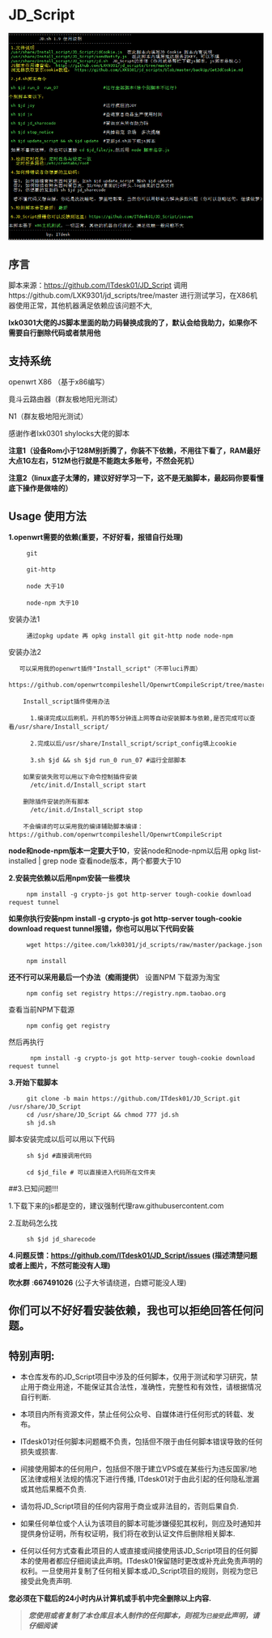 # JD_Script
![JD_Script](doc/JD_Script.png)
## 序言
   脚本来源：https://github.com/ITdesk01/JD_Script
   调用https://github.com/LXK9301/jd_scripts/tree/master 进行测试学习，在X86机器使用正常，其他机器满足依赖应该问题不大,
   
   **lxk0301大佬的JS脚本里面的助力码替换成我的了，默认会给我助力，如果你不需要自行删除代码或者禁用他**

## 支持系统
openwrt X86 （基于x86编写）

竟斗云路由器（群友极地阳光测试）

N1（群友极地阳光测试）


感谢作者lxk0301 shylocks大佬的脚本

**注意1（设备Rom小于128M别折腾了，你装不下依赖，不用往下看了，RAM最好大点1G左右，512M也行就是不能跑太多账号，不然会死机）**

**注意2（linux底子太薄的，建议好好学习一下，这不是无脑脚本，最起码你要看懂底下操作是做啥的）**

## Usage 使用方法
**1.openwrt需要的依赖(重要，不好好看，报错自行处理)**
 
         git
 
         git-http
 
         node 大于10
 
         node-npm 大于10
 

安装办法1

         通过opkg update 再 opkg install git git-http node node-npm

安装办法2

       可以采用我的openwrt插件"Install_script"（不带luci界面）
          https://github.com/openwrtcompileshell/OpenwrtCompileScript/tree/master/package/Install_script
       
        Install_script插件使用办法
          
          1.编译完成以后刷机，开机的等5分钟连上网等自动安装脚本与依赖,是否完成可以查看/usr/share/Install_script/
          
          2.完成以后/usr/share/Install_script/script_config填上cookie
          
          3.sh $jd && sh $jd run_0 run_07 #运行全部脚本
        
        如果安装失败可以用以下命令控制插件安装
          /etc/init.d/Install_script start
        
        删除插件安装的所有脚本
          /etc/init.d/Install_script stop
        
        不会编译的可以采用我的编译辅助脚本编译： https://github.com/openwrtcompileshell/OpenwrtCompileScript

**node和node-npm版本一定要大于10**，安装node和node-npm以后用 opkg list-installed | grep node 查看node版本，两个都要大于10



**2.安装完依赖以后用npm安装一些模块**

         npm install -g crypto-js got http-server tough-cookie download request tunnel


**如果你执行安装npm install -g crypto-js got http-server tough-cookie download request tunnel报错，你也可以用以下代码安装**

         wget https://gitee.com/lxk0301/jd_scripts/raw/master/package.json
        
         npm install

**还不行可以采用最后一个办法（痴雨提供）**
设置NPM 下载源为淘宝 

         npm config set registry https://registry.npm.taobao.org

查看当前NPM下载源

         npm config get registry

然后再执行

          npm install -g crypto-js got http-server tough-cookie download request tunnel


**3.开始下载脚本**

         git clone -b main https://github.com/ITdesk01/JD_Script.git /usr/share/JD_Script
         cd /usr/share/JD_Script && chmod 777 jd.sh 
         sh jd.sh 
         

脚本安装完成以后可以用以下代码

         sh $jd #直接调用代码

         cd $jd_file # 可以直接进入代码所在文件夹


##3.已知问题!!!

1.下载下来的js都是空的，建议强制代理raw.githubusercontent.com

2.互助码怎么找

         sh $jd jd_sharecode


**4.问题反馈：https://github.com/ITdesk01/JD_Script/issues (描述清楚问题或者上图片，不然可能没有人理)**

**吹水群** :**667491026** (公子大爷请绕道，白嫖可能没人理)

## 你们可以不好好看安装依赖，我也可以拒绝回答任何问题。


## 特别声明:

* 本仓库发布的JD_Script项目中涉及的任何脚本，仅用于测试和学习研究，禁止用于商业用途，不能保证其合法性，准确性，完整性和有效性，请根据情况自行判断.

* 本项目内所有资源文件，禁止任何公众号、自媒体进行任何形式的转载、发布。

* ITdesk01对任何脚本问题概不负责，包括但不限于由任何脚本错误导致的任何损失或损害.

* 间接使用脚本的任何用户，包括但不限于建立VPS或在某些行为违反国家/地区法律或相关法规的情况下进行传播, ITdesk01对于由此引起的任何隐私泄漏或其他后果概不负责.

* 请勿将JD_Script项目的任何内容用于商业或非法目的，否则后果自负.

* 如果任何单位或个人认为该项目的脚本可能涉嫌侵犯其权利，则应及时通知并提供身份证明，所有权证明，我们将在收到认证文件后删除相关脚本.

* 任何以任何方式查看此项目的人或直接或间接使用该JD_Script项目的任何脚本的使用者都应仔细阅读此声明。ITdesk01保留随时更改或补充此免责声明的权利。一旦使用并复制了任何相关脚本或JD_Script项目的规则，则视为您已接受此免责声明.

 **您必须在下载后的24小时内从计算机或手机中完全删除以上内容.**  </br>
> ***您使用或者复制了本仓库且本人制作的任何脚本，则视为`已接受`此声明，请仔细阅读***
